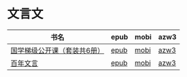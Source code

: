 # 文言文

| 书名 | epub | mobi | azw3 |
| --- | --- | --- | --- |
| [国学梯级公开课（套装共6册）](http://ct.dalanmei.com/f/31084289-571910159-57c8fb) | [epub](http://ct.dalanmei.com/f/31084289-571910159-57c8fb) | [mobi](http://ct.dalanmei.com/f/31084289-571555830-d76393) | [azw3](http://ct.dalanmei.com/f/31084289-572203224-71e9e2) |
| [百年文言](http://ct.dalanmei.com/f/31084289-572131354-b8e321) | [epub](http://ct.dalanmei.com/f/31084289-572131354-b8e321) | [mobi](http://ct.dalanmei.com/f/31084289-571593581-d91b00) | [azw3](http://ct.dalanmei.com/f/31084289-571986867-6c8ba5) |
